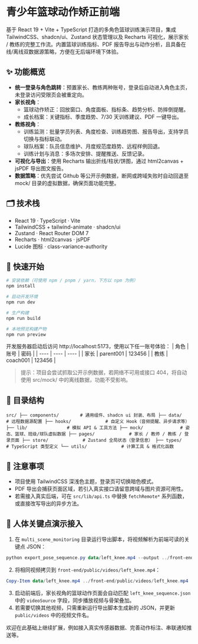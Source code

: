 ﻿# 青少年篮球动作矫正前端

基于 React 19 + Vite + TypeScript 打造的多角色篮球训练演示项目，集成 TailwindCSS、shadcn/ui、Zustand 状态管理以及 Recharts 可视化，展示家长 / 教练的完整工作流。内置篮球训练指标、PDF 报告导出与动作分析，且具备在线/离线双数据源策略，方便在无后端环境下体验。

## ✨ 功能概览
- **统一登录与角色跳转**：预置家长、教练两种账号，登录后自动进入角色主页，未登录访问受限页会被重定向。
- **家长视角**：
  - 篮球动作矫正：回放窗口、角度面板、指标条、趋势分析、防摔倒提醒。
  - 成长档案：关键指标、季度趋势、7/30 天训练建议、PDF 一键导出。
- **教练视角**：
  - 训练监测：批量学员列表、角度检查、训练趋势图、报告导出，支持学员切换与指标联动。
  - 球队档案：队员信息维护、月度规范度趋势、远程样例回退。
  - 训练计划与消息：多场次安排、提醒推送、反馈记录。
- **可视化与导出**：使用 Recharts 输出折线/柱状/饼图，通过 html2canvas + jsPDF 导出图文报告。
- **数据策略**：优先尝试 Github 等公开示例数据，断网或跨域失败时自动回退至 mock/ 目录的虚拟数据，确保页面功能完整。

## 🗂️ 技术栈
- React 19 · TypeScript · Vite
- TailwindCSS + tailwind-animate · shadcn/ui
- Zustand · React Router DOM 7
- Recharts · html2canvas · jsPDF
- Lucide 图标 · class-variance-authority

## 🚀 快速开始
```bash
# 安装依赖（可使用 npm / pnpm / yarn，下方以 npm 为例）
npm install

# 启动开发环境
npm run dev

# 生产构建
npm run build

# 本地预览构建产物
npm run preview
```

开发服务器启动后访问 http://localhost:5173，使用以下任一账号体验：
| 角色 | 账号 | 密码 |
| ---- | ---- | ---- |
| 家长 | parent001 | 123456 |
| 教练 | coach001 | 123456 |

> 提示：项目会尝试抓取公开示例数据，若网络不可用或接口 404，将自动使用 src/mock/ 中的离线数据，功能不受影响。

## 📁 目录结构
`
src/
├── components/        # 通用组件、shadcn ui 封装、布局
├── data/              # 远程数据源配置
├── hooks/             # 自定义 Hook（音频提醒、异步请求等）
├── lib/               # 模拟 API & 工具方法
├── mock/              # 姿态、篮球、班级/球队虚拟数据
├── pages/             # 家长 / 教师 / 教练 / 登录页面
├── store/             # Zustand 全局状态（登录信息）
├── types/             # TypeScript 类型定义
└── utils/             # 计算工具 & 格式化函数
`

## 📌 注意事项
- 项目使用 TailwindCSS 深浅色主题，登录页可切换暗色模式。
- PDF 导出会捕获页面区域，若引入真实接口请留意跨域与图片资源可用性。
- 若需接入真实后端，可在 `src/lib/api.ts` 中替换 `fetchRemote*` 系列函数，或直接改写导出的异步方法。

## 🎯 人体关键点演示接入
1. 在 `multi_scene_monitoring` 目录运行导出脚本，将视频解析为前端可读的关键点 JSON：
  ```powershell
  python export_pose_sequence.py data/left_knee.mp4 --output ../front-end/public/poses/left_knee_sequence.json --frame-stride 2
  ```
2. 将相同视频拷贝到 `front-end/public/videos/left_knee.mp4`：
  ```powershell
  Copy-Item data/left_knee.mp4 ../front-end/public/videos/left_knee.mp4
  ```
3. 启动前端后，家长视角的篮球动作页面会自动匹配 `left_knee_sequence.json` 中的 `videoSource` 字段，同步播放视频与骨架叠加。
4. 若需要切换其他视频，只需重新运行导出脚本生成新的 JSON，并更新 `public/videos` 中的视频文件名。

欢迎在此基础上继续扩展，例如接入真实传感器数据、完善动作标注、串联通知推送等。
